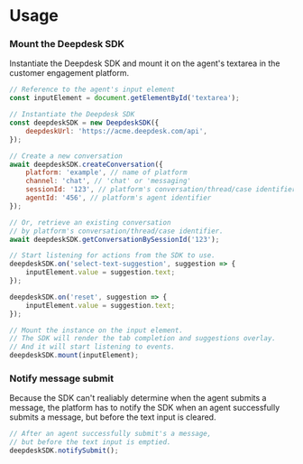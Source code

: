 # Usage

### Mount the Deepdesk SDK

Instantiate the Deepdesk SDK and mount it on the agent's textarea in the customer engagement platform.

```jsx
// Reference to the agent's input element
const inputElement = document.getElementById('textarea');

// Instantiate the Deepdesk SDK
const deepdeskSDK = new DeepdeskSDK({
    deepdeskUrl: 'https://acme.deepdesk.com/api',
});

// Create a new conversation
await deepdeskSDK.createConversation({
    platform: 'example', // name of platform
    channel: 'chat', // 'chat' or 'messaging'
    sessionId: '123', // platform's conversation/thread/case identifier
    agentId: '456', // platform's agent identifier
});

// Or, retrieve an existing conversation
// by platform's conversation/thread/case identifier.
await deepdeskSDK.getConversationBySessionId('123');

// Start listening for actions from the SDK to use.
deepdeskSDK.on('select-text-suggestion', suggestion => {
    inputElement.value = suggestion.text;
});

deepdeskSDK.on('reset', suggestion => {
    inputElement.value = suggestion.text;
});

// Mount the instance on the input element.
// The SDK will render the tab completion and suggestions overlay.
// And it will start listening to events.
deepdeskSDK.mount(inputElement);
```

### Notify message submit

Because the SDK can't realiably determine when the agent submits a message, the platform has to notify the SDK when an agent successfully submits a message, but before the text input is cleared.

```jsx
// After an agent successfully submit's a message,
// but before the text input is emptied.
deepdeskSDK.notifySubmit();
```
